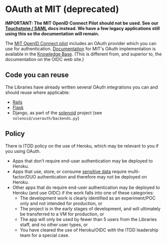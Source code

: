 # OAuth at MIT (deprecated)

**IMPORTANT: The MIT OpenID Connect Pilot should not be used. See our [Touchstone / SAML](/authentication/touchstone_saml) docs instead. We have a few legacy applications still using this so the documentation will remain.**

The [MIT OpenID Connect pilot](https://oidc.mit.edu/) includes an OAuth provider which you can use for authentication. [Documentation](http://kb.mit.edu/confluence/display/istcontrib/Logging+in+Users+to+your+application+using+OpenID+Connect) for MIT's OAuth implementation is available in the [Knowledge Base](http://kb.mit.edu/). (This is different from, and superior to, the documentation on the OIDC web site.)

## Code you can reuse

The Libraries have already written several OAuth integrations you can and should reuse where applicable:
* [Rails](https://github.com/MITLibraries/omniauth-mit-oauth2)
* [Flask](https://github.com/MITLibraries/flask-mitoauth2)
* Django, as part of the [solenoid](https://github.com/MITLibraries/solenoid) project (see `solenoid/userauth/backends.py`)

## Policy

There is ITDD policy on the use of Heroku, which may be relevant to you if you using OAuth.

* Apps that don’t require end-user authentication may be deployed to Heroku.
* Apps that use, store, or consume [sensitive data](http://infoprotect.mit.edu/what-needs-protecting) require multi-factor/DUO authentication and therefore may not be deployed on Heroku.
* Other apps that do require end-user authentication may be deployed to Heroku (and use OIDC) if the work falls into one of these categories:
  * The development work is clearly identified as an experiment/POC only and not intended for production, or
  * The project is in the early stages of development, and will ultimately be transferred to a VM for production, or
  * The app will only be used by fewer than 5 users from the Libraries staff, and no other user types, or
  * You have cleared the use of Heroku/OIDC with the ITDD leadership team for a special case.
